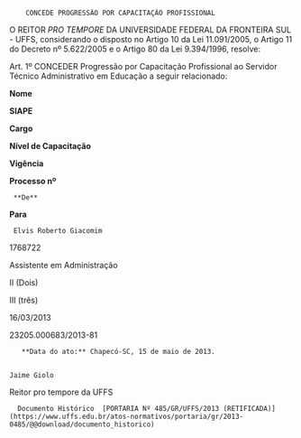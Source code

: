         CONCEDE PROGRESSÃO POR CAPACITAÇÃO PROFISSIONAL  

O REITOR *PRO TEMPORE* DA UNIVERSIDADE FEDERAL DA FRONTEIRA SUL - UFFS, considerando o disposto no Artigo 10 da Lei 11.091/2005, o Artigo 11 do Decreto nº 5.622/2005 e o Artigo 80 da Lei 9.394/1996, resolve:

 Art. 1º CONCEDER Progressão por Capacitação Profissional ao Servidor Técnico Administrativo em Educação a seguir relacionado:

      

 **Nome**

    

 **SIAPE**

    

 **Cargo**

   **Nível de Capacitação**

    

 **Vigência**

    

 **Processo nº**

     **De**

   **Para**

     Elvis Roberto Giacomim

   1768722

   Assistente em Administração

   II (Dois)

   III (três)

   16/03/2013

   23205.000683/2013-81

       **Data do ato:** Chapecó-SC, 15 de maio de 2013.   
 

    Jaime Giolo   
 Reitor pro tempore da UFFS 

      Documento Histórico  [PORTARIA Nº 485/GR/UFFS/2013 (RETIFICADA)](https://www.uffs.edu.br/atos-normativos/portaria/gr/2013-0485/@@download/documento_historico)     
      